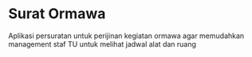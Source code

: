 # Surat Ormawa
Aplikasi persuratan untuk perijinan kegiatan ormawa agar memudahkan management staf TU untuk melihat jadwal alat dan ruang

